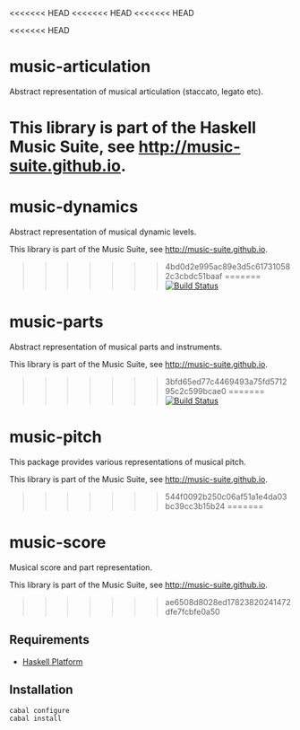 <<<<<<< HEAD
<<<<<<< HEAD
<<<<<<< HEAD

<<<<<<< HEAD
# music-articulation

Abstract representation of musical articulation (staccato, legato etc).

This library is part of the Haskell Music Suite, see <http://music-suite.github.io>.
=======
# music-dynamics

Abstract representation of musical dynamic levels.

This library is part of the Music Suite, see <http://music-suite.github.io>.
>>>>>>> 4bd0d2e995ac89e3d5c617310582c3cbdc51baaf
=======
[![Build Status](https://travis-ci.org/music-suite/music-parts.png)](https://travis-ci.org/music-suite/music-parts)

# music-parts

Abstract representation of musical parts and instruments.

This library is part of the Music Suite, see <http://music-suite.github.io>.
>>>>>>> 3bfd65ed77c4469493a75fd571295c2c599bcae0
=======
[![Build Status](https://travis-ci.org/music-suite/music-pitch.png)](https://travis-ci.org/music-suite/music-pitch)

# music-pitch

This package provides various representations of musical pitch.

This library is part of the Music Suite, see <http://music-suite.github.io>.
>>>>>>> 544f0092b250c06af51a1e4da03bc39cc3b15b24
=======

# music-score

Musical score and part representation.

This library is part of the Music Suite, see <http://music-suite.github.io>.
>>>>>>> ae6508d8028ed17823820241472dfe7fcbfe0a50

## Requirements

* [Haskell Platform](http://www.haskell.org/platform)

## Installation

    cabal configure
    cabal install
